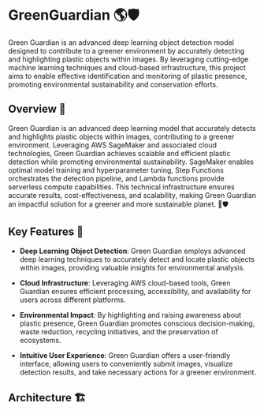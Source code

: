 # GreenGuardian 🌎🛡️

Green Guardian is an advanced deep learning object detection model designed to contribute to a greener environment by accurately detecting and highlighting plastic objects within images. By leveraging cutting-edge machine learning techniques and cloud-based infrastructure, this project aims to enable effective identification and monitoring of plastic presence, promoting environmental sustainability and conservation efforts.

## Overview 👀

Green Guardian is an advanced deep learning model that accurately detects and highlights plastic objects within images, contributing to a greener environment. Leveraging AWS SageMaker and associated cloud technologies, Green Guardian achieves scalable and efficient plastic detection while promoting environmental sustainability. SageMaker enables optimal model training and hyperparameter tuning, Step Functions orchestrates the detection pipeline, and Lambda functions provide serverless compute capabilities. This technical infrastructure ensures accurate results, cost-effectiveness, and scalability, making Green Guardian an impactful solution for a greener and more sustainable planet. 🌿🛡️

## Key Features 📝
- **Deep Learning Object Detection**: Green Guardian employs advanced deep learning techniques to accurately detect and locate plastic objects within images, providing valuable insights for environmental analysis.

- **Cloud Infrastructure**: Leveraging AWS cloud-based tools, Green Guardian ensures efficient processing, accessibility, and availability for users across different platforms.

- **Environmental Impact**: By highlighting and raising awareness about plastic presence, Green Guardian promotes conscious decision-making, waste reduction, recycling initiatives, and the preservation of ecosystems.

- **Intuitive User Experience**: Green Guardian offers a user-friendly interface, allowing users to conveniently submit images, visualize detection results, and take necessary actions for a greener environment.


## Architecture 🏗️

